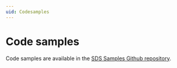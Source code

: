 ```yaml
---
uid: Codesamples
---
```


# Code samples

Code samples are available in the [SDS Samples Github repository](https://ocs-docs.osisoft.com/Content_Portal/Documentation/samples.html).
